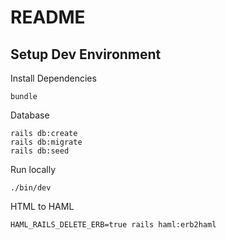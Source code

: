 # README

## Setup Dev Environment

Install Dependencies

```
bundle
```

Database

```
rails db:create
rails db:migrate
rails db:seed
```

Run locally

```
./bin/dev
```

HTML to HAML

```
HAML_RAILS_DELETE_ERB=true rails haml:erb2haml
```
